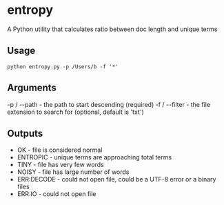 # entropy
A Python utility that calculates ratio between doc length and unique terms

## Usage

`python entropy.py -p /Users/b -f '*'`

## Arguments

-p / --path - the path to start descending (required)
-f / --filter - the file extension to search for (optional, default is 'txt')

## Outputs

* OK - file is considered normal
* ENTROPIC - unique terms are approaching total terms
* TINY - file has very few words
* NOISY - file has large number of words
* ERR:DECODE - could not open file, could be a UTF-8 error or a binary files
* ERR:IO - could not open file
